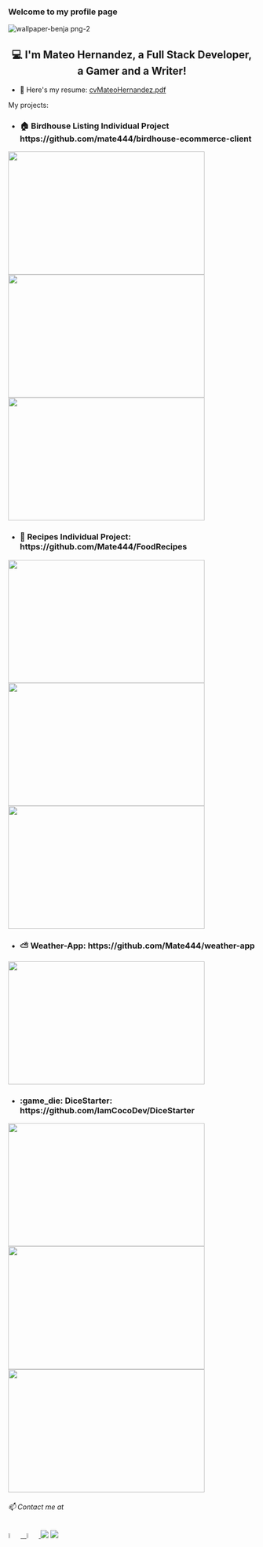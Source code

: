 ### Welcome to my profile page

![wallpaper-benja png-2](https://user-images.githubusercontent.com/73136132/119343443-d91d5480-bc6c-11eb-969e-c49f992062b8.png)

<h2 align='center'>
 💻 I'm Mateo Hernandez, a Full Stack Developer, a Gamer and a Writer!
</h2>

- 📨 Here's my resume: [cvMateoHernandez.pdf](https://github.com/mate444/Mate444/files/13602280/CV.EN.09-2023.pdf)

<!--
:computer: Technologies:
Technologies: 

<p>
  <code><img width="10%" src="https://www.vectorlogo.zone/logos/w3_html5/w3_html5-ar21.svg"></code>
  <code><img width="10%" height="50px" src="https://cdn.worldvectorlogo.com/logos/css-5.svg"></code>
  <code><img width="10%" height="50px" src="https://github.com/WanCirone/wancirone/blob/main/logos/javascript-1.svg"></code>
  <code><img width="10%" src="https://www.vectorlogo.zone/logos/git-scm/git-scm-ar21.svg"></code>
  <br />
  <code><img width="10%" src="https://www.vectorlogo.zone/logos/reactjs/reactjs-ar21.svg"></code>
  <code><img width="10%" height="45" src="https://cdn.worldvectorlogo.com/logos/redux.svg"></code>
  <code><img width="10%" src="https://www.vectorlogo.zone/logos/nodejs/nodejs-ar21.svg"></code>
  <code><img  width="10%" height="50px" src="https://github.com/WanCirone/wancirone/blob/main/logos/expressjs.svg"></code>
  <code><img width="10%" src="https://www.vectorlogo.zone/logos/postgresql/postgresql-ar21.svg"></code>
  <code><img width="10%" src="https://www.vectorlogo.zone/logos/sequelizejs/sequelizejs-ar21.svg"></code>
  <br />
</p>
-->
My projects: 

 - <h3> 🏠 Birdhouse Listing Individual Project https://github.com/mate444/birdhouse-ecommerce-client </h3>
 <p>
   <a><img height="250" width="400" src="https://github.com/mate444/Mate444/assets/73136132/e4e6c5ff-2106-439a-b89d-0621d6f8bcec"></a>
   <a><img height="250" width="400" src="https://github.com/mate444/Mate444/assets/73136132/d3bdfa39-78c3-4aaf-b54f-7b8a833eba0f"></a>
   <a><img height="250" width="400" src="https://github.com/mate444/Mate444/assets/73136132/49d320bc-5a33-4a6e-a955-7538fa720860"></a>
 </p>

 - <h3> 🍕 Recipes Individual Project: https://github.com/Mate444/FoodRecipes </h3>
<p>
  <a><img height="250" width="400" src="https://user-images.githubusercontent.com/73136132/119345830-ca846c80-bc6f-11eb-83d2-f74b6262ccd6.png"></a>
  <a><img height="250" width="400" src="https://user-images.githubusercontent.com/73136132/122136917-d819b600-ce19-11eb-9068-d238d82022a4.png"></a>
  <a><img height="250" width="400" src="https://user-images.githubusercontent.com/73136132/122136932-dea82d80-ce19-11eb-8e08-6218677c1c96.png"></a>
</p>

 - <h3> ⛅ Weather-App: https://github.com/Mate444/weather-app </h3>

<p> 
  <a><img height="250" width="400" src="https://user-images.githubusercontent.com/73136132/119349432-8d6ea900-bc74-11eb-99bb-a388dfc01502.png"></a>
 </p>
 
 - <h3> :game_die: DiceStarter: https://github.com/IamCocoDev/DiceStarter </h3>

<p> 
  <a><img height="250" width="400" src="https://user-images.githubusercontent.com/73136132/119351181-952f4d00-bc76-11eb-9bfa-301e53056739.png"></a>
 <a><img height="250" width="400" src="https://user-images.githubusercontent.com/73136132/119351190-9791a700-bc76-11eb-83f4-f923a313d114.png"></a>
 <a><img height="250" width="400" src="https://user-images.githubusercontent.com/73136132/119351195-995b6a80-bc76-11eb-8375-9b7c5084b6d5.png"></a>
 
 </p>

<h6> 📫 Contact me at </h6>
<span >
<a href="https://www.linkedin.com/in/mateo-hernandez-7538611b9/" ><img width="5%" src="https://github.com/WanCirone/wancirone/blob/main/logos/linkedin-icon.png"> &nbsp;
<a href="mailto:mateoeo23@gmail.com" ><img width="5%" src="https://github.com/WanCirone/wancirone/blob/main/logos/gmail-icon%20green.png">
</span>
 <a><img src='https://img.shields.io/badge/+393792585558-my_phone_number-1B8C26?style=for-the-badge&logo=phone&logoColor=white&labelColor=101010' /></a>
 <a><img src='https://github-readme-stats.vercel.app/api?username=mate444'></a>
<!--
**Mate444/Mate444** is a ✨ _special_ ✨ repository because its `README.md` (this file) appears on your GitHub profile.

Here are some ideas to get you started:

- 🔭 I’m currently working on ...
- 🌱 I’m currently learning ...
- 👯 I’m looking to collaborate on ...
- 🤔 I’m looking for help with ...
- 💬 Ask me about ...
- 📫 How to reach me: ...
- 😄 Pronouns: ...
- ⚡ Fun fact: ...
-->
